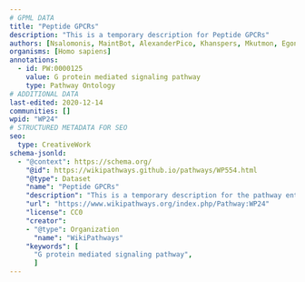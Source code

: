 ```yaml
---
# GPML DATA
title: "Peptide GPCRs"
description: "This is a temporary description for Peptide GPCRs"
authors: [Nsalomonis, MaintBot, AlexanderPico, Khanspers, Mkutmon, Egonw, Zari]
organisms: [Homo sapiens]
annotations:
  - id: PW:0000125
    value: G protein mediated signaling pathway
    type: Pathway Ontology
# ADDITIONAL DATA
last-edited: 2020-12-14
communities: []
wpid: "WP24"
# STRUCTURED METADATA FOR SEO
seo:
  type: CreativeWork
schema-jsonld:
  - "@context": https://schema.org/
    "@id": https://wikipathways.github.io/pathways/WP554.html
    "@type": Dataset
    "name": "Peptide GPCRs"
    "description": "This is a temporary description for the pathway entitled: Peptide GPCRs"
    "url": "https://www.wikipathways.org/index.php/Pathway:WP24"
    "license": CC0
    "creator":
    - "@type": Organization
      "name": "WikiPathways"
    "keywords": [
      "G protein mediated signaling pathway",
      ]
---
```

